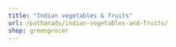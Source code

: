 ```yaml
---
title: "Indian vegetables & fruits"
url: /pathanadu/indian-vegetables-and-fruits/
shop: greengrocer
---
```

